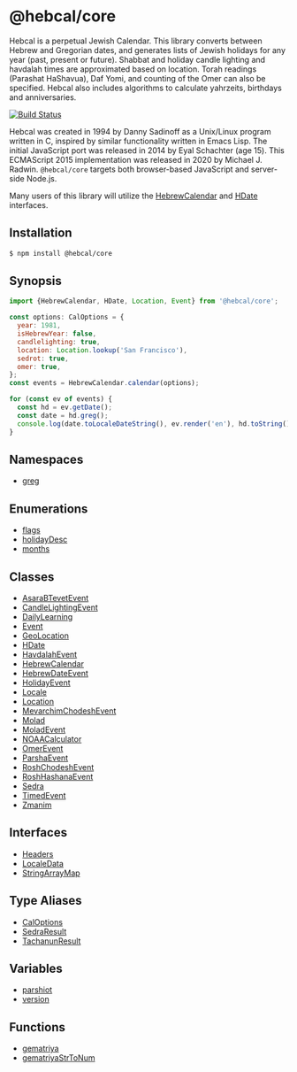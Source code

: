 # @hebcal/core
Hebcal is a perpetual Jewish Calendar. This library converts between
Hebrew and Gregorian dates, and generates lists of Jewish holidays for
any year (past, present or future).  Shabbat and holiday candle
lighting and havdalah times are approximated based on location. Torah
readings (Parashat HaShavua), Daf Yomi, and counting of the Omer can
also be specified. Hebcal also includes algorithms to calculate
yahrzeits, birthdays and anniversaries.

[![Build Status](https://github.com/hebcal/hebcal-es6/actions/workflows/node.js.yml/badge.svg)](https://github.com/hebcal/hebcal-es6/actions/workflows/node.js.yml)

Hebcal was created in 1994 by Danny Sadinoff as a Unix/Linux program
written in C, inspired by similar functionality written in Emacs
Lisp. The initial JavaScript port was released in 2014 by Eyal
Schachter (age 15). This ECMAScript 2015 implementation was released
in 2020 by Michael J. Radwin. `@hebcal/core` targets both
browser-based JavaScript and server-side Node.js.

Many users of this library will utilize the [HebrewCalendar](https://github.com/hebcal/hebcal-es6/blob/main/docs/classes/HebrewCalendar.md)
and [HDate](https://github.com/hebcal/hebcal-es6/blob/main/docs/classes/HDate.md) interfaces.

## Installation
```bash
$ npm install @hebcal/core
```

## Synopsis
```javascript
import {HebrewCalendar, HDate, Location, Event} from '@hebcal/core';

const options: CalOptions = {
  year: 1981,
  isHebrewYear: false,
  candlelighting: true,
  location: Location.lookup('San Francisco'),
  sedrot: true,
  omer: true,
};
const events = HebrewCalendar.calendar(options);

for (const ev of events) {
  const hd = ev.getDate();
  const date = hd.greg();
  console.log(date.toLocaleDateString(), ev.render('en'), hd.toString());
}
```

## Namespaces

- [greg](docs/namespaces/greg/README.md)

## Enumerations

- [flags](docs/enumerations/flags.md)
- [holidayDesc](docs/enumerations/holidayDesc.md)
- [months](docs/enumerations/months.md)

## Classes

- [AsaraBTevetEvent](docs/classes/AsaraBTevetEvent.md)
- [CandleLightingEvent](docs/classes/CandleLightingEvent.md)
- [DailyLearning](docs/classes/DailyLearning.md)
- [Event](docs/classes/Event.md)
- [GeoLocation](docs/classes/GeoLocation.md)
- [HDate](docs/classes/HDate.md)
- [HavdalahEvent](docs/classes/HavdalahEvent.md)
- [HebrewCalendar](docs/classes/HebrewCalendar.md)
- [HebrewDateEvent](docs/classes/HebrewDateEvent.md)
- [HolidayEvent](docs/classes/HolidayEvent.md)
- [Locale](docs/classes/Locale.md)
- [Location](docs/classes/Location.md)
- [MevarchimChodeshEvent](docs/classes/MevarchimChodeshEvent.md)
- [Molad](docs/classes/Molad.md)
- [MoladEvent](docs/classes/MoladEvent.md)
- [NOAACalculator](docs/classes/NOAACalculator.md)
- [OmerEvent](docs/classes/OmerEvent.md)
- [ParshaEvent](docs/classes/ParshaEvent.md)
- [RoshChodeshEvent](docs/classes/RoshChodeshEvent.md)
- [RoshHashanaEvent](docs/classes/RoshHashanaEvent.md)
- [Sedra](docs/classes/Sedra.md)
- [TimedEvent](docs/classes/TimedEvent.md)
- [Zmanim](docs/classes/Zmanim.md)

## Interfaces

- [Headers](docs/interfaces/Headers.md)
- [LocaleData](docs/interfaces/LocaleData.md)
- [StringArrayMap](docs/interfaces/StringArrayMap.md)

## Type Aliases

- [CalOptions](docs/type-aliases/CalOptions.md)
- [SedraResult](docs/type-aliases/SedraResult.md)
- [TachanunResult](docs/type-aliases/TachanunResult.md)

## Variables

- [parshiot](docs/variables/parshiot.md)
- [version](docs/variables/version.md)

## Functions

- [gematriya](docs/functions/gematriya.md)
- [gematriyaStrToNum](docs/functions/gematriyaStrToNum.md)

